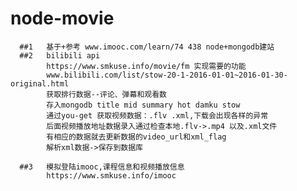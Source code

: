 # node-movie

      ##1   基于+参考 www.imooc.com/learn/74 438 node+mongodb建站
      ##2   bilibili api
            https://www.smkuse.info/movie/fm 实现需要的功能
            www.bilibili.com/list/stow-20-1-2016-01-01~2016-01-30-original.html
            获取排行数据--评论、弹幕和观看数
            存入mongodb title mid summary hot damku stow
            通过you-get 获取视频数据：.flv .xml,下载会出现各样的异常
            后面视频播放地址数据录入通过检查本地.flv->.mp4 以及.xml文件
            有相应的数据就去更新数据的video_url和xml_flag
            解析xml数据->保存到数据库

      ##3   模拟登陆imooc,课程信息和视频播放信息
            https://www.smkuse.info/imooc
